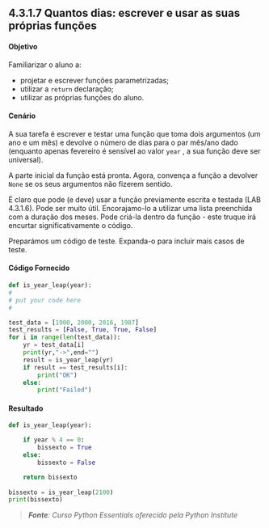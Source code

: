 ## 4.3.1.7 Quantos dias: escrever e usar as suas próprias funções

#### Objetivo

Familiarizar o aluno a:

- projetar e escrever funções parametrizadas;
- utilizar a ``return`` declaração;
- utilizar as próprias funções do aluno.


#### Cenário

A sua tarefa é escrever e testar uma função que toma dois argumentos (um ano e um mês) e devolve o número de dias para o par mês/ano dado (enquanto apenas fevereiro é sensível ao valor ``year`` , a sua função deve ser universal).

A parte inicial da função está pronta. Agora, convença a função a devolver ``None`` se os seus argumentos não fizerem sentido.

É claro que pode (e deve) usar a função previamente escrita e testada (LAB 4.3.1.6). Pode ser muito útil. Encorajamo-lo a utilizar uma lista preenchida com a duração dos meses. Pode criá-la dentro da função - este truque irá encurtar significativamente o código.

Preparámos um código de teste. Expanda-o para incluir mais casos de teste.



#### Código Fornecido
```python
def is_year_leap(year):
#
# put your code here
#

test_data = [1900, 2000, 2016, 1987]
test_results = [False, True, True, False]
for i in range(len(test_data)):
	yr = test_data[i]
	print(yr,"->",end="")
	result = is_year_leap(yr)
	if result == test_results[i]:
		print("OK")
	else:
		print("Failed")
```

#### Resultado

```python
def is_year_leap(year):

    if year % 4 == 0:
        bissexto = True
    else:
        bissexto = False

    return bissexto
 
bissexto = is_year_leap(2100)
print(bissexto)
```

>***Fonte**: Curso Python Essentials oferecido pela Python Institute*